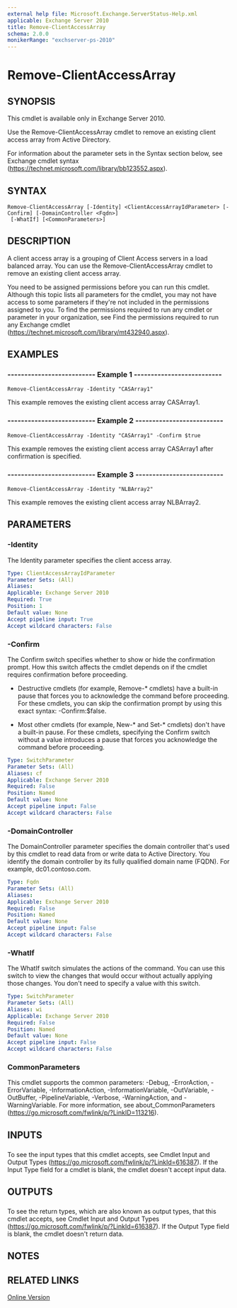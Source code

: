 ```yaml
---
external help file: Microsoft.Exchange.ServerStatus-Help.xml
applicable: Exchange Server 2010
title: Remove-ClientAccessArray
schema: 2.0.0
monikerRange: "exchserver-ps-2010"
---
```


# Remove-ClientAccessArray

## SYNOPSIS
This cmdlet is available only in Exchange Server 2010.

Use the Remove-ClientAccessArray cmdlet to remove an existing client access array from Active Directory.

For information about the parameter sets in the Syntax section below, see Exchange cmdlet syntax (https://technet.microsoft.com/library/bb123552.aspx).

## SYNTAX

```
Remove-ClientAccessArray [-Identity] <ClientAccessArrayIdParameter> [-Confirm] [-DomainController <Fqdn>]
 [-WhatIf] [<CommonParameters>]
```

## DESCRIPTION
A client access array is a grouping of Client Access servers in a load balanced array. You can use the Remove-ClientAccessArray cmdlet to remove an existing client access array.

You need to be assigned permissions before you can run this cmdlet. Although this topic lists all parameters for the cmdlet, you may not have access to some parameters if they're not included in the permissions assigned to you. To find the permissions required to run any cmdlet or parameter in your organization, see Find the permissions required to run any Exchange cmdlet (https://technet.microsoft.com/library/mt432940.aspx).

## EXAMPLES

### -------------------------- Example 1 --------------------------
```
Remove-ClientAccessArray -Identity "CASArray1"
```

This example removes the existing client access array CASArray1.

### -------------------------- Example 2 --------------------------
```
Remove-ClientAccessArray -Identity "CASArray1" -Confirm $true
```

This example removes the existing client access array CASArray1 after confirmation is specified.

### -------------------------- Example 3 --------------------------
```
Remove-ClientAccessArray -Identity "NLBArray2"
```

This example removes the existing client access array NLBArray2.

## PARAMETERS

### -Identity
The Identity parameter specifies the client access array.

```yaml
Type: ClientAccessArrayIdParameter
Parameter Sets: (All)
Aliases:
Applicable: Exchange Server 2010
Required: True
Position: 1
Default value: None
Accept pipeline input: True
Accept wildcard characters: False
```

### -Confirm
The Confirm switch specifies whether to show or hide the confirmation prompt. How this switch affects the cmdlet depends on if the cmdlet requires confirmation before proceeding.

- Destructive cmdlets (for example, Remove-\* cmdlets) have a built-in pause that forces you to acknowledge the command before proceeding. For these cmdlets, you can skip the confirmation prompt by using this exact syntax: -Confirm:$false.

- Most other cmdlets (for example, New-\* and Set-\* cmdlets) don't have a built-in pause. For these cmdlets, specifying the Confirm switch without a value introduces a pause that forces you acknowledge the command before proceeding.

```yaml
Type: SwitchParameter
Parameter Sets: (All)
Aliases: cf
Applicable: Exchange Server 2010
Required: False
Position: Named
Default value: None
Accept pipeline input: False
Accept wildcard characters: False
```

### -DomainController
The DomainController parameter specifies the domain controller that's used by this cmdlet to read data from or write data to Active Directory. You identify the domain controller by its fully qualified domain name (FQDN). For example, dc01.contoso.com.

```yaml
Type: Fqdn
Parameter Sets: (All)
Aliases:
Applicable: Exchange Server 2010
Required: False
Position: Named
Default value: None
Accept pipeline input: False
Accept wildcard characters: False
```

### -WhatIf
The WhatIf switch simulates the actions of the command. You can use this switch to view the changes that would occur without actually applying those changes. You don't need to specify a value with this switch.

```yaml
Type: SwitchParameter
Parameter Sets: (All)
Aliases: wi
Applicable: Exchange Server 2010
Required: False
Position: Named
Default value: None
Accept pipeline input: False
Accept wildcard characters: False
```

### CommonParameters
This cmdlet supports the common parameters: -Debug, -ErrorAction, -ErrorVariable, -InformationAction, -InformationVariable, -OutVariable, -OutBuffer, -PipelineVariable, -Verbose, -WarningAction, and -WarningVariable. For more information, see about_CommonParameters (https://go.microsoft.com/fwlink/p/?LinkID=113216).

## INPUTS

###  
To see the input types that this cmdlet accepts, see Cmdlet Input and Output Types (https://go.microsoft.com/fwlink/p/?LinkId=616387). If the Input Type field for a cmdlet is blank, the cmdlet doesn't accept input data.

## OUTPUTS

###  
To see the return types, which are also known as output types, that this cmdlet accepts, see Cmdlet Input and Output Types (https://go.microsoft.com/fwlink/p/?LinkId=616387). If the Output Type field is blank, the cmdlet doesn't return data.

## NOTES

## RELATED LINKS

[Online Version](https://technet.microsoft.com/library/c0e7cf59-400f-4462-95b7-984cf2e4ba4e.aspx)
